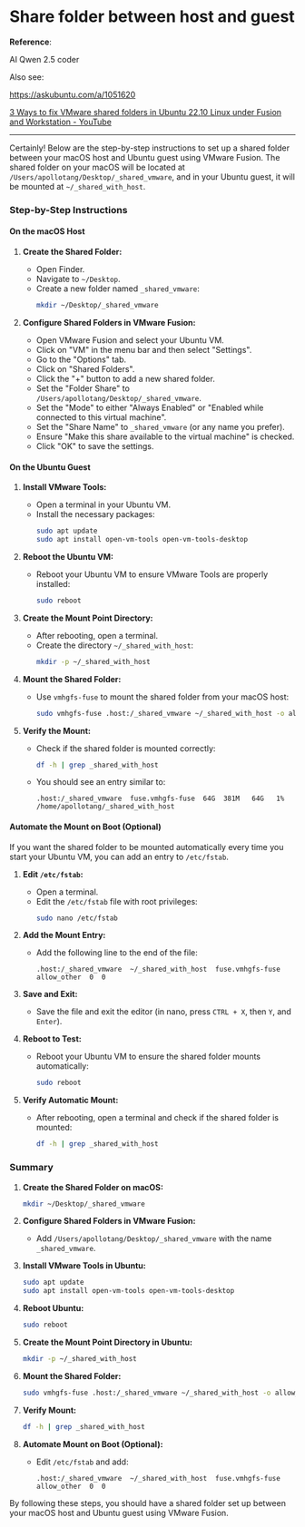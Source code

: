 # Share folder between host and guest

**Reference**: 

AI Qwen 2.5 coder

Also see: 

https://askubuntu.com/a/1051620

[3 Ways to fix VMware shared folders in Ubuntu 22.10 Linux under Fusion and Workstation - YouTube](https://www.youtube.com/watch?v=jHr23i-FUpo) 



---



Certainly! Below are the step-by-step instructions to set up a shared folder between your macOS host and Ubuntu guest using VMware Fusion. The shared folder on your macOS will be located at `/Users/apollotang/Desktop/_shared_vmware`, and in your Ubuntu guest, it will be mounted at `~/_shared_with_host`.

### Step-by-Step Instructions

#### On the macOS Host

1. **Create the Shared Folder:**
   - Open Finder.
   - Navigate to `~/Desktop`.
   - Create a new folder named `_shared_vmware`:
     ```bash
     mkdir ~/Desktop/_shared_vmware
     ```

2. **Configure Shared Folders in VMware Fusion:**
   - Open VMware Fusion and select your Ubuntu VM.
   - Click on "VM" in the menu bar and then select "Settings".
   - Go to the "Options" tab.
   - Click on "Shared Folders".
   - Click the "+" button to add a new shared folder.
   - Set the "Folder Share" to `/Users/apollotang/Desktop/_shared_vmware`.
   - Set the "Mode" to either "Always Enabled" or "Enabled while connected to this virtual machine".
   - Set the "Share Name" to `_shared_vmware` (or any name you prefer).
   - Ensure "Make this share available to the virtual machine" is checked.
   - Click "OK" to save the settings.

#### On the Ubuntu Guest

1. **Install VMware Tools:**
   - Open a terminal in your Ubuntu VM.
   - Install the necessary packages:
     ```bash
     sudo apt update
     sudo apt install open-vm-tools open-vm-tools-desktop
     ```

2. **Reboot the Ubuntu VM:**
   - Reboot your Ubuntu VM to ensure VMware Tools are properly installed:
     ```bash
     sudo reboot
     ```

3. **Create the Mount Point Directory:**
   - After rebooting, open a terminal.
   - Create the directory `~/_shared_with_host`:
     ```bash
     mkdir -p ~/_shared_with_host
     ```

4. **Mount the Shared Folder:**
   - Use `vmhgfs-fuse` to mount the shared folder from your macOS host:
     ```bash
     sudo vmhgfs-fuse .host:/_shared_vmware ~/_shared_with_host -o allow_other
     ```

5. **Verify the Mount:**
   - Check if the shared folder is mounted correctly:
     ```bash
     df -h | grep _shared_with_host
     ```
   - You should see an entry similar to:
     ```
     .host:/_shared_vmware  fuse.vmhgfs-fuse  64G  381M   64G   1% /home/apollotang/_shared_with_host
     ```

#### Automate the Mount on Boot (Optional)

If you want the shared folder to be mounted automatically every time you start your Ubuntu VM, you can add an entry to `/etc/fstab`.

1. **Edit `/etc/fstab`:**
   - Open a terminal.
   - Edit the `/etc/fstab` file with root privileges:
     ```bash
     sudo nano /etc/fstab
     ```

2. **Add the Mount Entry:**
   - Add the following line to the end of the file:
     ```
     .host:/_shared_vmware  ~/_shared_with_host  fuse.vmhgfs-fuse  allow_other  0  0
     ```

3. **Save and Exit:**
   - Save the file and exit the editor (in nano, press `CTRL + X`, then `Y`, and `Enter`).

4. **Reboot to Test:**
   - Reboot your Ubuntu VM to ensure the shared folder mounts automatically:
     ```bash
     sudo reboot
     ```

5. **Verify Automatic Mount:**
   - After rebooting, open a terminal and check if the shared folder is mounted:
     ```bash
     df -h | grep _shared_with_host
     ```

### Summary

1. **Create the Shared Folder on macOS:**
   ```bash
   mkdir ~/Desktop/_shared_vmware
   ```

2. **Configure Shared Folders in VMware Fusion:**
   - Add `/Users/apollotang/Desktop/_shared_vmware` with the name `_shared_vmware`.

3. **Install VMware Tools in Ubuntu:**
   ```bash
   sudo apt update
   sudo apt install open-vm-tools open-vm-tools-desktop
   ```

4. **Reboot Ubuntu:**
   ```bash
   sudo reboot
   ```

5. **Create the Mount Point Directory in Ubuntu:**
   ```bash
   mkdir -p ~/_shared_with_host
   ```

6. **Mount the Shared Folder:**
   ```bash
   sudo vmhgfs-fuse .host:/_shared_vmware ~/_shared_with_host -o allow_other
   ```

7. **Verify Mount:**
   ```bash
   df -h | grep _shared_with_host
   ```

8. **Automate Mount on Boot (Optional):**
   - Edit `/etc/fstab` and add:
     ```
     .host:/_shared_vmware  ~/_shared_with_host  fuse.vmhgfs-fuse  allow_other  0  0
     ```

By following these steps, you should have a shared folder set up between your macOS host and Ubuntu guest using VMware Fusion.